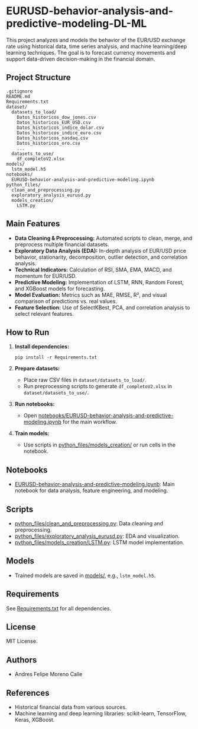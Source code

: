 # EURUSD-behavior-analysis-and-predictive-modeling-DL-ML

This project analyzes and models the behavior of the EUR/USD exchange rate using historical data, time series analysis, and machine learning/deep learning techniques. The goal is to forecast currency movements and support data-driven decision-making in the financial domain.

## Project Structure

```
.gitignore
README.md
Requirements.txt
dataset/
  datasets_to_load/
    Datos_historicos_dow_jones.csv
    Datos_historicos_EUR_USD.csv
    Datos_historicos_indice_dolar.csv
    Datos_historicos_indice_euro.csv
    Datos_historicos_nasdaq.csv
    Datos_historicos_oro.csv
    ...
  datasets_to_use/
    df_completoV2.xlsx
models/
  lstm_model.h5
notebooks/
  EURUSD-behavior-analysis-and-predictive-modeling.ipynb
python_files/
  clean_and_preprocessing.py
  exploratory_analysis_eurusd.py
  models_creation/
    LSTM.py
```

## Main Features

- **Data Cleaning & Preprocessing:** Automated scripts to clean, merge, and preprocess multiple financial datasets.
- **Exploratory Data Analysis (EDA):** In-depth analysis of EUR/USD price behavior, stationarity, decomposition, outlier detection, and correlation analysis.
- **Technical Indicators:** Calculation of RSI, SMA, EMA, MACD, and momentum for EUR/USD.
- **Predictive Modeling:** Implementation of LSTM, RNN, Random Forest, and XGBoost models for forecasting.
- **Model Evaluation:** Metrics such as MAE, RMSE, R², and visual comparison of predictions vs. real values.
- **Feature Selection:** Use of SelectKBest, PCA, and correlation analysis to select relevant features.

## How to Run

1. **Install dependencies:**
   ```
   pip install -r Requirements.txt
   ```

2. **Prepare datasets:**
   - Place raw CSV files in `dataset/datasets_to_load/`.
   - Run preprocessing scripts to generate `df_completoV2.xlsx` in `dataset/datasets_to_use/`.

3. **Run notebooks:**
   - Open [notebooks/EURUSD-behavior-analysis-and-predictive-modeling.ipynb](notebooks/EURUSD-behavior-analysis-and-predictive-modeling.ipynb) for the main workflow.

4. **Train models:**
   - Use scripts in [python_files/models_creation/](python_files/models_creation/) or run cells in the notebook.

## Notebooks

- [EURUSD-behavior-analysis-and-predictive-modeling.ipynb](notebooks/EURUSD-behavior-analysis-and-predictive-modeling.ipynb): Main notebook for data analysis, feature engineering, and modeling.

## Scripts

- [python_files/clean_and_preprocessing.py](python_files/clean_and_preprocessing.py): Data cleaning and preprocessing.
- [python_files/exploratory_analysis_eurusd.py](python_files/exploratory_analysis_eurusd.py): EDA and visualization.
- [python_files/models_creation/LSTM.py](python_files/models_creation/LSTM.py): LSTM model implementation.

## Models

- Trained models are saved in [models/](models/), e.g., `lstm_model.h5`.

## Requirements

See [Requirements.txt](Requirements.txt) for all dependencies.

## License

MIT License.

## Authors

- Andres Felipe Moreno Calle

## References

- Historical financial data from various sources.
- Machine learning and deep learning libraries: scikit-learn, TensorFlow, Keras, XGBoost.
